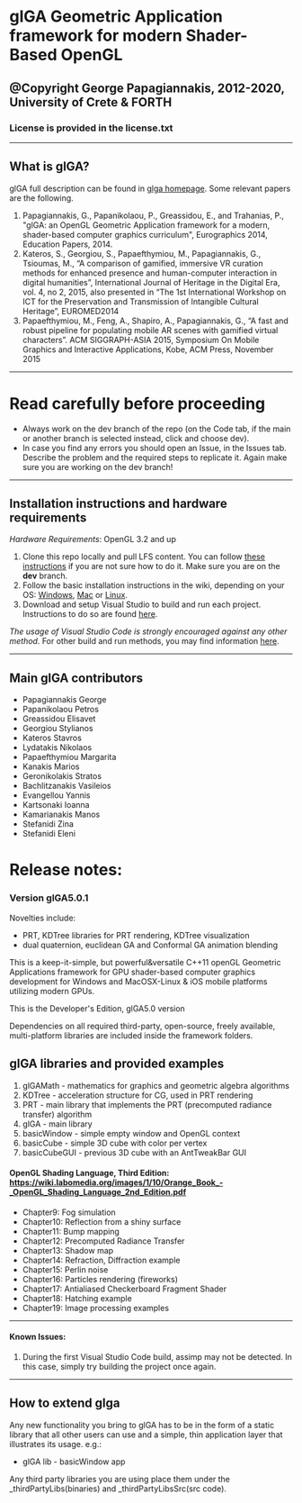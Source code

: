 # glGA Geometric Application framework for modern Shader-Based OpenGL #

## @Copyright George Papagiannakis, 2012-2020, University of Crete & FORTH ##

### License is provided in the license.txt ###

-----------------------------------------

## What is glGA?

glGA full description can be found in [glga homepage](http://george.papagiannakis.org/?page_id=513). Some relevant papers are the following.

1. Papagiannakis, G., Papanikolaou, P., Greassidou, E., and Trahanias, P., "glGA: an OpenGL Geometric Application framework for a modern, shader-based computer graphics curriculum", Eurographics 2014, Education Papers, 2014.
2. Kateros, S., Georgiou, S., Papaefthymiou, M., Papagiannakis, G., Tsioumas, M., “A comparison of gamified, immersive VR curation methods for enhanced presence and human-computer interaction in digital humanities”, International Journal of Heritage in the Digital Era, vol. 4, no 2, 2015, also presented in “The 1st International Workshop on ICT for the Preservation and Transmission of Intangible Cultural Heritage”, EUROMED2014
3. Papaefthymiou, M., Feng, A., Shapiro, A., Papagiannakis, G., “A fast and robust pipeline for populating mobile AR scenes with gamified virtual characters”. ACM SIGGRAPH-ASIA 2015, Symposium On Mobile Graphics and Interactive Applications, Kobe, ACM Press, November 2015
 

-----------------------------------------

# Read carefully before proceeding

* Always work on the dev branch of the repo (on the Code tab, if the main or another branch is selected instead, click and choose dev).
* In case you find any errors you should open an Issue, in the Issues tab. Describe the problem and the required steps to replicate it. Again make sure you are working on the dev branch!

-----------------------------------------


## Installation instructions and hardware requirements

*Hardware Requirements*: OpenGL 3.2 and up

1. Clone this repo locally and pull LFS content. You can follow [these instructions](https://github.com/papagiannakis/glGA-5.0/wiki/How-to-get-glGA5.0-through-GitHub) if you are not sure how to do it. Make sure you are on the **dev** branch. 
1. Follow the basic installation instructions in the wiki, depending on your OS: [Windows](https://github.com/papagiannakis/glGA-5.0/wiki/Basic-Windows-Installation-Instructions), [Mac](https://github.com/papagiannakis/glGA-5.0/wiki/Basic-Mac-Installation-Instruction) or [Linux](https://github.com/papagiannakis/glGA-5.0/wiki/Basic-Linux-Installation-Instructions). 
2. Download and setup Visual Studio to build and run each project. Instructions to do so are found [here](https://github.com/papagiannakis/glGA-5.0/wiki/Basic-Visual-Studio-Code-usage-for-all-OS).


*The usage of Visual Studio Code is strongly encouraged against any other method.* For other build and run methods, you may find information [here](https://github.com/papagiannakis/glGA-5.0/wiki/Older-Installation-Instructions-for-all-OS).





-----------------------------------------

## Main glGA contributors
* Papagiannakis     George
* Papanikolaou      Petros
* Greassidou        Elisavet
* Georgiou          Stylianos
* Kateros           Stavros
* Lydatakis         Nikolaos
* Papaefthymiou     Margarita
* Kanakis           Marios
* Geronikolakis       Stratos
* Bachlitzanakis    Vasileios
* Evangellou        Yannis
* Kartsonaki        Ioanna
* Kamarianakis      Manos
* Stefanidi         Zina
* Stefanidi         Eleni




# Release notes:

### Version glGA5.0.1

Novelties include:
* PRT, KDTree libraries for PRT rendering, KDTree visualization
* dual quaternion, euclidean GA and Conformal GA animation blending

This is a keep-it-simple, but powerful&versatile C++11 openGL Geometric Applications framework for GPU shader-based computer graphics development for Windows and MacOSX-Linux & iOS mobile platforms utilizing modern GPUs.

This is the Developer's Edition, glGA5.0 version

Dependencies on all required third-party, open-source, freely available, multi-platform libraries are included inside the framework folders.

glGA libraries and provided examples
----------------------------------
1. glGAMath - mathematics for graphics and geometric algebra algorithms
2. KDTree - acceleration structure for CG, used in PRT rendering
3. PRT - main library that implements the PRT (precomputed radiance transfer) algorithm
4. glGA - main library
5. basicWindow - simple empty window and OpenGL context
6. basicCube - simple 3D cube with color per vertex
7. basicCubeGUI - previous 3D cube with an AntTweakBar GUI


#### OpenGL Shading Language, Third Edition: https://wiki.labomedia.org/images/1/10/Orange_Book_-_OpenGL_Shading_Language_2nd_Edition.pdf 
* Chapter9:  Fog simulation
* Chapter10: Reflection from a shiny surface
* Chapter11: Bump mapping
* Chapter12: Precomputed Radiance Transfer
* Chapter13: Shadow map
* Chapter14: Refraction, Diffraction example
* Chapter15: Perlin noise
* Chapter16: Particles rendering (fireworks)
* Chapter17: Antialiased Checkerboard Fragment Shader
* Chapter18: Hatching example
* Chapter19: Image processing examples

------------------------------------------------------------------------

#### Known Issues:

1. During the first Visual Studio Code build, assimp may not be detected. In this case, simply try building the project once again.


-----------------------------------------------------------------------------

## How to extend glga

Any new functionality you bring to glGA has to be in the form of a static library that all other users can use and a simple, thin application layer that illustrates its usage. e.g.:

- glGA lib - basicWindow app 

Any third party libraries you are using place them under the _thirdPartyLibs(binaries) and _thirdPartyLibsSrc(src code).






